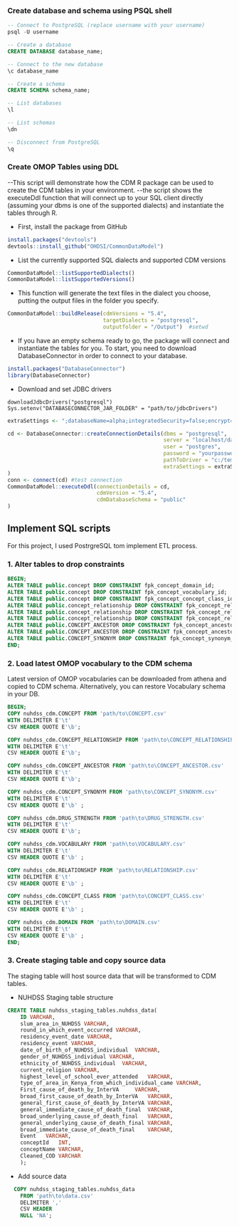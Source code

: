 ### Create database and schema using PSQL shell
````sql
-- Connect to PostgreSQL (replace username with your username)
psql -U username

-- Create a database
CREATE DATABASE database_name;

-- Connect to the new database
\c database_name

-- Create a schema
CREATE SCHEMA schema_name;

-- List databases
\l

-- List schemas
\dn

-- Disconnect from PostgreSQL
\q
````
### Create OMOP Tables using DDL

--This script will demonstrate how the CDM R package can be used to create the CDM tables in your environment. 
--the script shows the executeDdl function that will connect up to your SQL client directly (assuming your dbms is one of the supported dialects) and instantiate the tables through R.

- First, install the package from GitHub
```R
install.packages("devtools")
devtools::install_github("OHDSI/CommonDataModel")
```


- List the currently supported SQL dialects and supported CDM versions
````R
CommonDataModel::listSupportedDialects()
CommonDataModel::listSupportedVersions()
````
- This function will generate the text files in the dialect you choose, putting the output files in the folder you specify.
````R
CommonDataModel::buildRelease(cdmVersions = "5.4",
                              targetDialects = "postgresql",
                              outputfolder = "/Output")  #setwd
````
- If you have an empty schema ready to go, the package will connect and instantiate the tables for you. To start, you need to download DatabaseConnector in order to connect to your database.
````R
install.packages("DatabaseConnector")
library(DatabaseConnector)
````
- Download and set JDBC drivers
````
downloadJdbcDrivers("postgresql")
Sys.setenv("DATABASECONNECTOR_JAR_FOLDER" = "path/to/jdbcDrivers")
````

````R
extraSettings <- ";databaseName=alpha;integratedSecurity=false;encrypt=false;trustServerCertificate=true;sslProtocol=TLSv1"

cd <- DatabaseConnector::createConnectionDetails(dbms = "postgresql",
                                                 server = "localhost/databasename",  
                                                 user = "postgres",
                                                 password = "yourpassword",
                                                 pathToDriver = "c:/temp/jdbcDrivers",
                                                 extraSettings = extraSettings
)
conn <- connect(cd) #test connection
CommonDataModel::executeDdl(connectionDetails = cd,
                            cdmVersion = "5.4",
                            cdmDatabaseSchema = "public"
)
````
## Implement SQL scripts 
For this project, I used PostrgreSQL tom implement ETL process. 
### 1. Alter tables to drop constraints 
````SQL
BEGIN;
ALTER TABLE public.concept DROP CONSTRAINT fpk_concept_domain_id;
ALTER TABLE public.concept DROP CONSTRAINT fpk_concept_vocabulary_id;
ALTER TABLE public.concept DROP CONSTRAINT fpk_concept_concept_class_id;
ALTER TABLE public.concept_relationship DROP CONSTRAINT fpk_concept_relationship_relationship_id;
ALTER TABLE public.concept_relationship DROP CONSTRAINT fpk_concept_relationship_concept_id_2;
ALTER TABLE public.concept_relationship DROP CONSTRAINT fpk_concept_relationship_concept_id_1;
ALTER TABLE public.CONCEPT_ANCESTOR DROP CONSTRAINT fpk_concept_ancestor_ancestor_concept_id;
ALTER TABLE public.CONCEPT_ANCESTOR DROP CONSTRAINT fpk_concept_ancestor_descendant_concept_id;
ALTER TABLE public.CONCEPT_SYNONYM DROP CONSTRAINT fpk_concept_synonym_concept_id;
END;
````
### 2. Load latest OMOP vocabulary to the CDM schema
Latest version of OMOP vocabularies can be downloaded from athena and copied to CDM schema. Alternatively, you can restore Vocabulary schema in your DB. 
````sql
BEGIN;
COPY nuhdss_cdm.CONCEPT FROM 'path/to\CONCEPT.csv'
WITH DELIMITER E'\t' 
CSV HEADER QUOTE E'\b';

COPY nuhdss_cdm.CONCEPT_RELATIONSHIP FROM 'path\to\CONCEPT_RELATIONSHIP.csv' 
WITH DELIMITER E'\t' 
CSV HEADER QUOTE E'\b';

COPY nuhdss_cdm.CONCEPT_ANCESTOR FROM 'path\to\CONCEPT_ANCESTOR.csv'
WITH DELIMITER E'\t' 
CSV HEADER QUOTE E'\b';

COPY nuhdss_cdm.CONCEPT_SYNONYM FROM 'path\to\CONCEPT_SYNONYM.csv'
WITH DELIMITER E'\t' 
CSV HEADER QUOTE E'\b' ;

COPY nuhdss_cdm.DRUG_STRENGTH FROM 'path\to\DRUG_STRENGTH.csv' 
WITH DELIMITER E'\t' 
CSV HEADER QUOTE E'\b';

COPY nuhdss_cdm.VOCABULARY FROM 'path\to\VOCABULARY.csv'
WITH DELIMITER E'\t' 
CSV HEADER QUOTE E'\b' ;

COPY nuhdss_cdm.RELATIONSHIP FROM 'path\to\RELATIONSHIP.csv'
WITH DELIMITER E'\t' 
CSV HEADER QUOTE E'\b' ;

COPY nuhdss_cdm.CONCEPT_CLASS FROM 'path\to\CONCEPT_CLASS.csv'
WITH DELIMITER E'\t' 
CSV HEADER QUOTE E'\b' ;

COPY nuhdss_cdm.DOMAIN FROM 'path\to\DOMAIN.csv'
WITH DELIMITER E'\t' 
CSV HEADER QUOTE E'\b' ;
END;
````

### 3. Create staging table and copy source data
The staging table will host source data that will be transformed to CDM tables. 
- NUHDSS Staging table structure
````sql
CREATE TABLE nuhdss_staging_tables.nuhdss_data(
	ID VARCHAR,
	slum_area_in_NUHDSS	VARCHAR,
	round_in_which_event_occurred VARCHAR,
	residency_event_date VARCHAR,
	residency_event	VARCHAR,
	date_of_birth_of_NUHDSS_individual	VARCHAR,
	gender_of_NUHDSS_individual	VARCHAR,
	ethnicity_of_NUHDSS_individual	VARCHAR,
	current_religion VARCHAR,
	highest_level_of_school_ever_attended	VARCHAR,
	type_of_area_in_Kenya_from_which_individual_came VARCHAR,
	First_cause_of_death_by_InterVA		VARCHAR,
	broad_first_cause_of_death_by_InterVA	VARCHAR,
	general_first_cause_of_death_by_InterVA	VARCHAR,
	general_immediate_cause_of_death_final	VARCHAR,
	broad_underlying_cause_of_death_final	VARCHAR,
	general_underlying_cause_of_death_final	VARCHAR,
	broad_immediate_cause_of_death_final	VARCHAR,
	Event	VARCHAR,
	conceptId	INT,
	conceptName	VARCHAR,
	Cleaned_COD	VARCHAR
	);
````
- Add source data

````sql
  COPY nuhdss_staging_tables.nuhdss_data
	FROM 'path\to\data.csv'
	DELIMITER ','
	CSV HEADER
	NULL 'NA';
````
